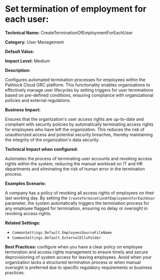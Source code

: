 # Set termination of employment for each user:

**Technical Name:** CreateTerminationOfEmploymentForEachUser

**Category:** User Management

**Default Value:**

**Impact Level:** Medium

**Description:**

Configures automated termination processes for employees within the Pathlock Cloud GRC platform. This functionality enables organizations to effectively manage user lifecycles by setting triggers for user terminations based on pre-defined conditions, ensuring compliance with organizational policies and external regulations.

**Business Impact:**

Ensures that the organization's user access rights are up-to-date and compliant with security policies by automatically terminating access rights for employees who have left the organization. This reduces the risk of unauthorized access and potential security breaches, thereby maintaining the integrity of the organization's data security.

**Technical Impact when configured:**

Automates the process of terminating user accounts and revoking access rights within the system, reducing the manual workload on IT and HR departments and eliminating the risk of human error in the termination process.

**Examples Scenario:**

A company has a policy of revoking all access rights of employees on their last working day. By setting the `CreateTerminationOfEmploymentForEachUser` parameter, the system automatically triggers the termination process for any employee flagged for termination, ensuring no delay or oversight in revoking access rights.

**Related Settings:**

- `CommonSettings.Default.EmployeesSourceFileName`
- `CommonSettings.Default.ExternalDllsFolder`

**Best Practices:** configure when you have a clear policy on employee termination and access rights management to ensure timely and secure deprovisioning of system access for leaving employees. Avoid when your organization lacks a structured termination process or when manual oversight is preferred due to specific regulatory requirements or business practices.